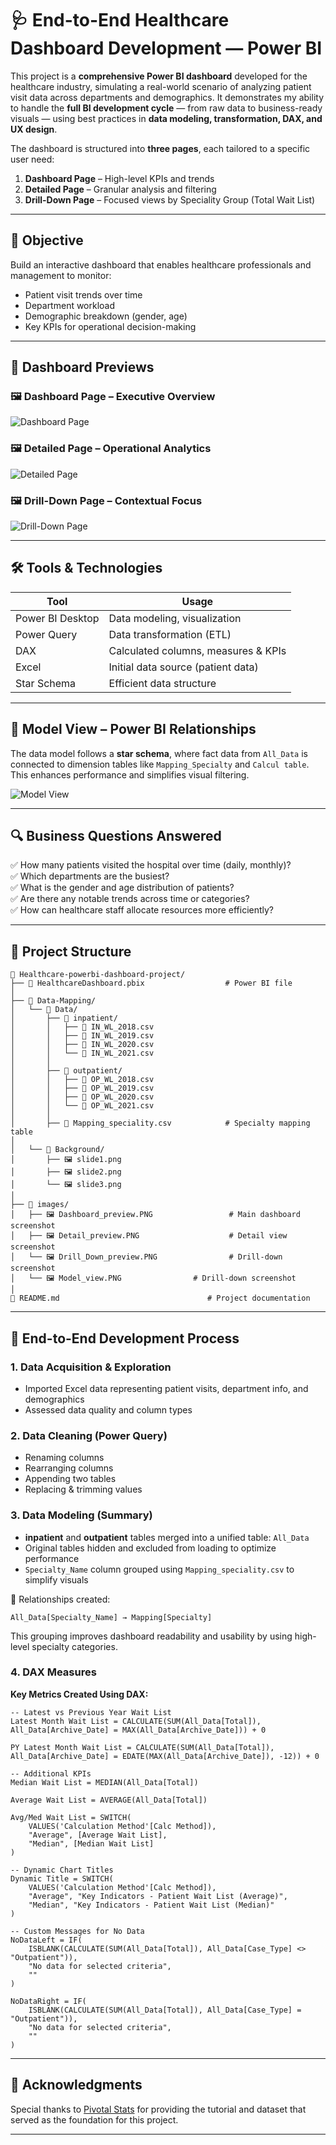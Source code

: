 # 🩺 End-to-End Healthcare Dashboard Development — Power BI

This project is a **comprehensive Power BI dashboard** developed for the healthcare industry, simulating a real-world scenario of analyzing patient visit data across departments and demographics. It demonstrates my ability to handle the **full BI development cycle** — from raw data to business-ready visuals — using best practices in **data modeling, transformation, DAX, and UX design**.

The dashboard is structured into **three pages**, each tailored to a specific user need:

1. **Dashboard Page** – High-level KPIs and trends  
2. **Detailed Page** – Granular analysis and filtering  
3. **Drill-Down Page** – Focused views by Speciality Group (Total Wait List)

---

## 🧠 Objective

Build an interactive dashboard that enables healthcare professionals and management to monitor:
- Patient visit trends over time
- Department workload
- Demographic breakdown (gender, age)
- Key KPIs for operational decision-making

---

## 📸 Dashboard Previews

### 🖼️ Dashboard Page – Executive Overview  
![Dashboard Page](images/Dashboard_preview.PNG)

### 🖼️ Detailed Page – Operational Analytics  
![Detailed Page](images/Detail_view.PNG)

### 🖼️ Drill-Down Page – Contextual Focus  
![Drill-Down Page](images/Drill_Down.PNG)

---


## 🛠️ Tools & Technologies

| Tool             | Usage                                |
|------------------|--------------------------------------|
| Power BI Desktop | Data modeling, visualization         |
| Power Query      | Data transformation (ETL)            |
| DAX              | Calculated columns, measures & KPIs  |
| Excel            | Initial data source (patient data)   |
| Star Schema      | Efficient data structure             |


---


## 🧩 Model View – Power BI Relationships

The data model follows a **star schema**, where fact data from `All_Data` is connected to dimension tables like `Mapping_Specialty` and `Calcul table`.  
This enhances performance and simplifies visual filtering.

![Model View](images/Model_view.PNG)


---


## 🔍 Business Questions Answered

✅ How many patients visited the hospital over time (daily, monthly)?  
✅ Which departments are the busiest?  
✅ What is the gender and age distribution of patients?  
✅ Are there any notable trends across time or categories?  
✅ How can healthcare staff allocate resources more efficiently?

---

## 📁 Project Structure

```
📂 Healthcare-powerbi-dashboard-project/
├── 📄 HealthcareDashboard.pbix                  # Power BI file
│
├── 📁 Data-Mapping/
│   └── 📁 Data/
│       ├── 📁 inpatient/
│       │   ├── 📄 IN_WL_2018.csv
│       │   ├── 📄 IN_WL_2019.csv
│       │   ├── 📄 IN_WL_2020.csv
│       │   └── 📄 IN_WL_2021.csv
│       │
│       ├── 📁 outpatient/
│       │   ├── 📄 OP_WL_2018.csv
│       │   ├── 📄 OP_WL_2019.csv
│       │   ├── 📄 OP_WL_2020.csv
│       │   └── 📄 OP_WL_2021.csv
│       │
│       ├── 📄 Mapping_speciality.csv            # Specialty mapping table
│
│   └── 📁 Background/
│       ├── 🖼️ slide1.png
│       ├── 🖼️ slide2.png
│       └── 🖼️ slide3.png
│
├── 📁 images/
│   ├── 🖼️ Dashboard_preview.PNG                 # Main dashboard screenshot
│   ├── 🖼️ Detail_preview.PNG                    # Detail view screenshot
│   └── 🖼️ Drill_Down_preview.PNG                # Drill-down screenshot
│   └── 🖼️ Model_view.PNG                # Drill-down screenshot
│ 
📄 README.md                                 # Project documentation
```

---

## 🔄 End-to-End Development Process

### 1. Data Acquisition & Exploration
- Imported Excel data representing patient visits, department info, and demographics
- Assessed data quality and column types

### 2. Data Cleaning (Power Query)
- Renaming columns
- Rearranging columns
- Appending two tables
- Replacing & trimming values

### 3. Data Modeling (Summary)
- **inpatient** and **outpatient** tables merged into a unified table: `All_Data`
- Original tables hidden and excluded from loading to optimize performance
- `Specialty_Name` column grouped using `Mapping_speciality.csv` to simplify visuals

📌 Relationships created:
```
All_Data[Specialty_Name] → Mapping[Specialty]
```

This grouping improves dashboard readability and usability by using high-level specialty categories.

### 4. DAX Measures

**Key Metrics Created Using DAX:**

```DAX
-- Latest vs Previous Year Wait List
Latest Month Wait List = CALCULATE(SUM(All_Data[Total]), All_Data[Archive_Date] = MAX(All_Data[Archive_Date])) + 0

PY Latest Month Wait List = CALCULATE(SUM(All_Data[Total]), All_Data[Archive_Date] = EDATE(MAX(All_Data[Archive_Date]), -12)) + 0

-- Additional KPIs
Median Wait List = MEDIAN(All_Data[Total]) 

Average Wait List = AVERAGE(All_Data[Total]) 

Avg/Med Wait List = SWITCH(
    VALUES('Calculation Method'[Calc Method]),
    "Average", [Average Wait List],
    "Median", [Median Wait List]
)

-- Dynamic Chart Titles
Dynamic Title = SWITCH(
    VALUES('Calculation Method'[Calc Method]),
    "Average", "Key Indicators - Patient Wait List (Average)",
    "Median", "Key Indicators - Patient Wait List (Median)"
)

-- Custom Messages for No Data
NoDataLeft = IF(
    ISBLANK(CALCULATE(SUM(All_Data[Total]), All_Data[Case_Type] <> "Outpatient")),
    "No data for selected criteria",
    ""
)

NoDataRight = IF(
    ISBLANK(CALCULATE(SUM(All_Data[Total]), All_Data[Case_Type] = "Outpatient")),
    "No data for selected criteria",
    ""
)
```

---

## 🙏 Acknowledgments

Special thanks to [Pivotal Stats](https://pivotalstats.com/end-end-power-bi-dashboard-development/) for providing the tutorial and dataset that served as the foundation for this project.

---

